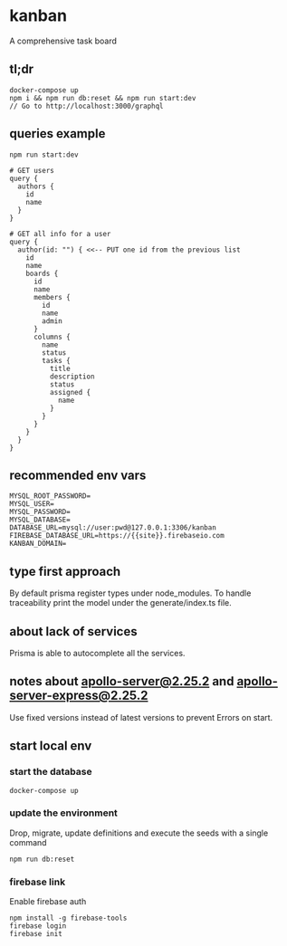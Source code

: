 # kanban

A comprehensive task board

## tl;dr

```
docker-compose up
npm i && npm run db:reset && npm run start:dev
// Go to http://localhost:3000/graphql
```

## queries example

```
npm run start:dev

# GET users
query {
  authors {
    id
    name
  }
}

# GET all info for a user
query {
  author(id: "") { <<-- PUT one id from the previous list
    id
    name
    boards {
      id
      name
      members {
        id
        name
        admin
      }
      columns {
        name
        status
        tasks {
          title
          description
          status
          assigned {
            name
          }
        }
      }
    }
  }
}

```

## recommended env vars
```
MYSQL_ROOT_PASSWORD=
MYSQL_USER=
MYSQL_PASSWORD=
MYSQL_DATABASE=
DATABASE_URL=mysql://user:pwd@127.0.0.1:3306/kanban
FIREBASE_DATABASE_URL=https://{{site}}.firebaseio.com
KANBAN_DOMAIN=
```

## type first approach

By default prisma register types under node_modules. To handle traceability print the model under the generate/index.ts file.

## about lack of services

Prisma is able to autocomplete all the services.

## notes about apollo-server@2.25.2 and apollo-server-express@2.25.2

Use fixed versions instead of latest versions to prevent Errors on start.

## start local env

### start the database

```
docker-compose up
```

### update the environment

Drop, migrate, update definitions and execute the seeds with a single command

```
npm run db:reset
```

### firebase link
Enable firebase auth
```
npm install -g firebase-tools
firebase login
firebase init
```